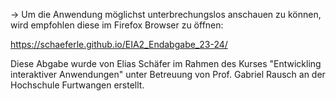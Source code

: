 -> Um die Anwendung möglichst unterbrechungslos anschauen zu können, wird empfohlen diese im Firefox Browser zu öffnen:

https://schaeferle.github.io/EIA2_Endabgabe_23-24/

Diese Abgabe wurde von Elias Schäfer im Rahmen des Kurses "Entwickling interaktiver Anwendungen" unter Betreuung von Prof. Gabriel Rausch an der Hochschule Furtwangen erstellt.